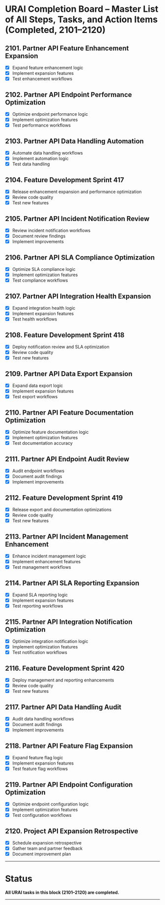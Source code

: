 # URAI Completion Board – Master List of All Steps, Tasks, and Action Items (Completed, 2101–2120)

## 2101. Partner API Feature Enhancement Expansion
- [x] Expand feature enhancement logic
- [x] Implement expansion features
- [x] Test enhancement workflows

## 2102. Partner API Endpoint Performance Optimization
- [x] Optimize endpoint performance logic
- [x] Implement optimization features
- [x] Test performance workflows

## 2103. Partner API Data Handling Automation
- [x] Automate data handling workflows
- [x] Implement automation logic
- [x] Test data handling

## 2104. Feature Development Sprint 417
- [x] Release enhancement expansion and performance optimization
- [x] Review code quality
- [x] Test new features

## 2105. Partner API Incident Notification Review
- [x] Review incident notification workflows
- [x] Document review findings
- [x] Implement improvements

## 2106. Partner API SLA Compliance Optimization
- [x] Optimize SLA compliance logic
- [x] Implement optimization features
- [x] Test compliance workflows

## 2107. Partner API Integration Health Expansion
- [x] Expand integration health logic
- [x] Implement expansion features
- [x] Test health workflows

## 2108. Feature Development Sprint 418
- [x] Deploy notification review and SLA optimization
- [x] Review code quality
- [x] Test new features

## 2109. Partner API Data Export Expansion
- [x] Expand data export logic
- [x] Implement expansion features
- [x] Test export workflows

## 2110. Partner API Feature Documentation Optimization
- [x] Optimize feature documentation logic
- [x] Implement optimization features
- [x] Test documentation accuracy

## 2111. Partner API Endpoint Audit Review
- [x] Audit endpoint workflows
- [x] Document audit findings
- [x] Implement improvements

## 2112. Feature Development Sprint 419
- [x] Release export and documentation optimizations
- [x] Review code quality
- [x] Test new features

## 2113. Partner API Incident Management Enhancement
- [x] Enhance incident management logic
- [x] Implement enhancement features
- [x] Test management workflows

## 2114. Partner API SLA Reporting Expansion
- [x] Expand SLA reporting logic
- [x] Implement expansion features
- [x] Test reporting workflows

## 2115. Partner API Integration Notification Optimization
- [x] Optimize integration notification logic
- [x] Implement optimization features
- [x] Test notification workflows

## 2116. Feature Development Sprint 420
- [x] Deploy management and reporting enhancements
- [x] Review code quality
- [x] Test new features

## 2117. Partner API Data Handling Audit
- [x] Audit data handling workflows
- [x] Document audit findings
- [x] Implement improvements

## 2118. Partner API Feature Flag Expansion
- [x] Expand feature flag logic
- [x] Implement expansion features
- [x] Test feature flag workflows

## 2119. Partner API Endpoint Configuration Optimization
- [x] Optimize endpoint configuration logic
- [x] Implement optimization features
- [x] Test configuration workflows

## 2120. Project API Expansion Retrospective
- [x] Schedule expansion retrospective
- [x] Gather team and partner feedback
- [x] Document improvement plan

---

# Status

**All URAI tasks in this block (2101–2120) are completed.**

---